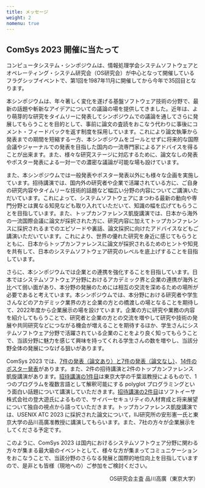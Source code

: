 ```yaml
---
title: メッセージ
weight: 2
nomenu: true
---
```

## ComSys 2023 開催に当たって

コンピュータシステム・シンポジウムは、情報処理学会システムソフトウェアとオペレーティング・システム研究会（OS研究会）が中心となって開催しているフラグシップイベントで、第1回を1987年11月に開催してから今年で35回目となります。

本シンポジウムは、年々著しく変化を遂げる基盤ソフトウェア技術の分野で、最新の話題や斬新なアイデアについての議論の場を提供してきました。近年は、より萌芽的な研究をタイムリーに発表してシンポジウムでの議論を通してさらに発展してもらうことを目的として、事前に論文の査読をおこなう代わりに事後にコメント・フィードバックを返す制度を採用しています。これにより論文執筆から発表までの期間を短縮する一方、本シンポジウムをゴールとせずに将来的な国際会議やジャーナルでの発表を目指した国内の一流専門家によるアドバイスを得ることが出来ます。また、様々な研究ステージに対応するために、論文なしの発表やポスター発表による一対一での濃密な議論が可能な場も設けています。

また、本シンポジウムでは一般発表やポスター発表以外にも様々な企画を実施しています。招待講演では、国内外の研究者や企業で活躍されている方に、ご自身の研究内容やタイムリーな技術的話題など幅広い分野の内容についてご講演いただいています。これによって、システムソフトウェアにまつわる最新の動向や専門分野とは異なる知見なども取り入れていただいて、知識の幅を広げてもらうことを目指しています。また、トップカンファレンス凱旋講演では、日本から海外の一流国際会議に論文が採択された方に、研究内容に加えてトップカンファレンスに採択されるまでのエピソードや裏話、論文採択に向けたアドバイスなどもご講演いただいています。これにより、世界の優れた研究を身近に感じてもらうとともに、日本からトップカンファレンスに論文が採択されるためのヒントや知見を共有して、日本のシステムソフトウェア研究のレベルを底上げすることを目指しています。

さらに、本シンポジウムでは企業との連携を強化することを目指しています。日本ではシステムソフトウェア分野におけるアカデミック界と企業の連携が海外と比べて弱い面があり、本分野の発展のためには相互の交流を深めるための場所が必要であると考えています。本シンポジウムでは、本分野における研究者や学生さんなどのアカデミック業界の方と企業の方との橋渡しの場となることを期待して、2022年度から企業展示の場を設けています。企業の方に研究や業務の内容を紹介してもらうことで、研究者と企業の方との交流を増やして研究や技術の発展や共同研究などにつながる機会が増えることを期待するほか、学生さんにシステムソフトウェア分野で活躍されている企業のことをより良く知ってもらうことで、当該分野に魅力を感じて興味を持ってくれる学生さんの数を増やし、当該分野全体の発展につなげる狙いがあります。

ComSys 2023 では、[7件の発表（論文あり）と7件の発表（論文なし）](#program)、[14件のポスター発表](#poster)があります。また、2件の招待講演と2件のトップカンファレンス凱旋講演があります。[招待講演の1件目](#invite1)は東京大学の千葉滋教授によるもので、1つのプログラムを複数言語として解釈可能にする polyglot プログラミングという面白い話題について講演していただきます。[招待講演の2件目](#invite2)はソフトイーサ株式会社の登大遊氏によるもので、サイバーセキュリティの人材育成と将来展望について独自の視点から語っていただきます。トップカンファレンス凱旋講演では、USENIX ATC 2023 に採択された論文について，IIJ研究所の安形憲一氏と東京大学の品川高廣准教授に講演してもらいます。また、7社の方々が企業展示をしてくださる予定です。

このように、ComSys 2023 は国内におけるシステムソフトウェア分野に関わる方々が集まる最大級のイベントとして、様々な方が集まってコミュニケーションをおこなうことで、当該分野のさらなる発展と国際的地位向上を目指していますので、是非とも皆様（現地への）ご参加をご検討ください。

<div style="text-align: right;">
OS研究会主査 品川高廣（東京大学）
</div>

